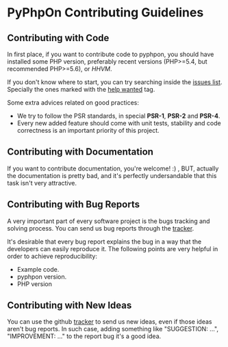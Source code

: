 PyPhpOn Contributing Guidelines
====================================

Contributing with Code
----------------------

In first place, if you want to contribute code to pyphpon, you should have installed some PHP version,
preferably recent versions (PHP>=5.4, but recommended PHP>=5.6), or *HHVM*.

If you don't know where to start, you can try searching inside the
[issues list](https://github.com/Litipk/pyphpon/issues). Specially the ones marked with the
[help wanted](https://github.com/Litipk/pyphpon/labels/help%20wanted) tag.

Some extra advices related on good practices:
 * We try to follow the PSR standards, in special **PSR-1**, **PSR-2** and **PSR-4**.
 * Every new added feature should come with unit tests, stability and code correctness is an
   important priority of this project.


Contributing with Documentation
-------------------------------

If you want to contribute documentation, you're welcome! :) , BUT, actually the documentation is pretty bad,
and it's perfectly undersandable that this task isn't very attractive.

Contributing with Bug Reports
-----------------------------

A very important part of every software project is the bugs tracking and solving process. You can send us bug reports
through the [tracker](https://github.com/Litipk/pyphpon/issues).

It's desirable that every bug report explains the bug in a way that the developers can easily reproduce it. The
following points are very helpful in order to achieve reproducibility:
* Example code.
* pyphpon version.
* PHP version

Contributing with New Ideas
---------------------------

You can use the github [tracker](https://github.com/Litipk/pyphpon/issues) to send us new ideas, even if those ideas
aren't bug reports. In such case, adding something like "SUGGESTION: ...", "IMPROVEMENT: ..." to the report bug it's a
good idea.
